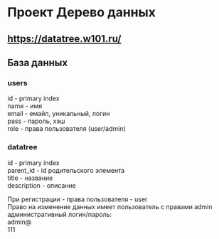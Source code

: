 # Проект Дерево данных
## https://datatree.w101.ru/
## База данных
### users
id     - primary index<br>
name   - имя<br>
email  - емайл, уникальный, логин<br>
pass   - пароль, хэш<br>
role   - права пользователя (user/admin) <br>
### datatree
id          - primary index<br>
parent_id   - id родительского элемента<br>
title       - название<br>
description - описание<br>

При регистрации - права пользователя - user<br>
Право на изменение данных имеет пользователь с правами admin<br>
административный логин/пароль:<br>
admin@<br>
111